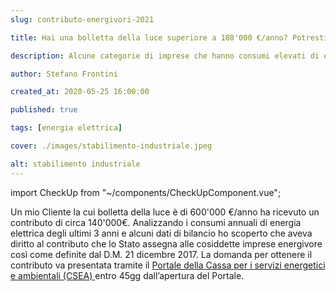 ```yaml
---
slug: contributo-energivori-2021

title: Hai una bolletta della luce superiore a 180'000 €/anno? Potresti aver diritto ad un contributo statale di decine di migliaia di euro

description: Alcune categorie di imprese che hanno consumi elevati di energia elettrica posso fare domanda per ottenere un contributo statale.

author: Stefano Frontini

created_at: 2020-05-25 16:00:00

published: true

tags: [energia elettrica]

cover: ./images/stabilimento-industriale.jpeg

alt: stabilimento industriale
---
```


import CheckUp from "~/components/CheckUpComponent.vue";

Un mio Cliente la cui bolletta della luce è di 600'000 €/anno ha ricevuto un contributo di circa 140'000€. Analizzando i consumi annuali di energia elettrica degli ultimi 3 anni e alcuni dati di bilancio ho scoperto che aveva diritto al contributo che lo Stato assegna alle cosiddette imprese energivore così come definite dal D.M. 21 dicembre 2017. La domanda per ottenere il contributo va presentata tramite il [Portale della Cassa per i servizi energetici e ambientali (CSEA) ](https://www.csea.it/) <span class="grassetto">entro 45gg dall’apertura del Portale</span>.

<CheckUp />
